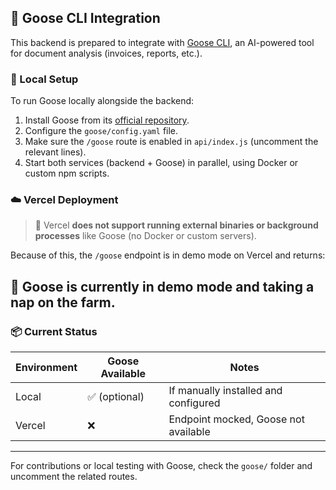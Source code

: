 ## 🐥 Goose CLI Integration

This backend is prepared to integrate with [Goose CLI](https://github.com/llm-goose/goose), an AI-powered tool for document analysis (invoices, reports, etc.).

### 🔧 Local Setup

To run Goose locally alongside the backend:

1. Install Goose from its [official repository](https://github.com/block/goose).
2. Configure the `goose/config.yaml` file.
3. Make sure the `/goose` route is enabled in `api/index.js` (uncomment the relevant lines).
4. Start both services (backend + Goose) in parallel, using Docker or custom npm scripts.

### ☁️ Vercel Deployment

> 🛑 Vercel **does not support running external binaries or background processes** like Goose (no Docker or custom servers).

Because of this, the `/goose` endpoint is in demo mode on Vercel and returns:


## 🐥 Goose is currently in demo mode and taking a nap on the farm.


### 📦 Current Status

| Environment | Goose Available | Notes                                 |
|-------------|------------------|----------------------------------------|
| Local       | ✅ (optional)     | If manually installed and configured   |
| Vercel      | ❌                | Endpoint mocked, Goose not available   |

---

For contributions or local testing with Goose, check the `goose/` folder and uncomment the related routes.
